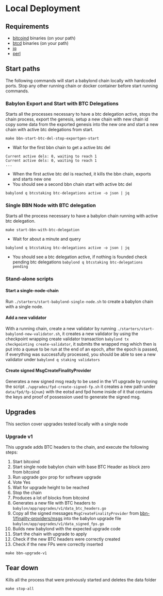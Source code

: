 # Local Deployment

## Requirements

- [bitcoind](https://bitcoin.org/en/full-node) binaries (on your path)
- [btcd](https://github.com/btcsuite/btcd/tree/master?tab=readme-ov-file#installation) binaries (on your path)
- [jq](https://jqlang.github.io/jq/download/)
- [perl](https://www.perl.org/get.html)

## Start paths

The following commands will start a babylond chain locally with hardcoded ports.
Stop any other running chain or docker container before start running commands.

### Babylon Export and Start with BTC Delegations

Starts all the processes necessary to have a btc delegation active, stops the
chain process, export the genesis, setup a new chain with new chain id
copy some data from the exported genesis into the new one and start a new chain
with active btc delegations from start.

```shell
make bbn-start-btc-del-stop-exportgen-start
```

- Wait for the first bbn chain to get a active btc del

```shel
Current active dels: 0, waiting to reach 1
Current active dels: 0, waiting to reach 1
...
```

- When the first active btc del is reached, it kills the bbn chain, exports and starts new one
- You should see a second bbn chain start with active btc del

```shell
babylond q btcstaking btc-delegations active -o json | jq
```

### Single BBN Node with BTC delegation

Starts all the process necessary to have a babylon chain running with active btc delegation.

```shell
make start-bbn-with-btc-delegation
```

- Wait for about a minute and query

```shell
babylond q btcstaking btc-delegations active -o json | jq
```

- You should see a btc delegation active, if nothing is founded check pending btc delegations `babylond q btcstaking btc-delegations pending`

### Stand-alone scripts

#### Start a single-node-chain

Run `./starters/start-babylond-single-node.sh` to create a babylon chain with a single node.

#### Add a new validator

With a running chain, create a new validator by running `./starters/start-babylond-new-validator.sh`,
it creates a new validator by using the checkpoint wrapping create validator transaction
`babylond tx checkpointing create-validator`, it submits the wrapped msg which then
is put into a queue to be run at the end of an epoch, after the epoch is passed, if
everything was successfully processed, you should be able to see a new validator
under `babylond q staking validators`

#### Create signed MsgCreateFinalityProvider

Generates a new signed msg ready to be used in the V1 upgrade
by running the script `./upgrades/fpd-create-signed-fp.sh` it creates a new
path under `data/fpd/fp-${num}` with the eotsd and fpd home inside of it
that contains the keys and proof of possession used to generate the signed
msg.

## Upgrades

This section cover upgrades tested locally with a single node

### Upgrade v1

This upgrade adds BTC headers to the chain, and execute
the following steps:

1. Start bitcoind
2. Start single node babylon chain with base BTC Header
as block zero from bitcoind
3. Run upgrade gov prop for software upgrade
4. Vote Yes
5. Wait for upgrade height to be reached
6. Stop the chain
7. Produces a lot of blocks from bitcoind
8. Generates a new file with BTC headers to `babylon/app/upgrades/v1/data_btc_headers.go`
9. Copy all the signed messages `MsgCreateFinalityProvider` from
[bbn-1/finality-providers/msgs](../../networks/bbn-1/finality-providers/msgs/)
into the babylon upgrade file `babylon/app/upgrades/v1/data_signed_fps.go`
10. Builds new babylond with the expected upgrade code
11. Start the chain with upgrade to apply
12. Check if the new BTC headers were correctly created
13. Check if the new FPs were correctly inserted

```shell
make bbn-upgrade-v1
```

## Tear down

Kills all the process that were preivously started and deletes the data folder

```shell
make stop-all
```
